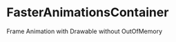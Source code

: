 FasterAnimationsContainer
=========================

Frame Animation with Drawable without OutOfMemory
